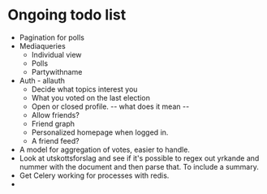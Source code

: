 # Ongoing todo list

* Pagination for polls
* Mediaqueries
    - Individual view
    - Polls
    - Partywithname
* Auth - allauth
    - Decide what topics interest you
    - What you voted on the last election
    - Open or closed profile. -- what does it mean -- 
    - Allow friends?
    - Friend graph
    - Personalized homepage when logged in. 
    - A friend feed?
* A model for aggregation of votes, easier to handle.
* Look at utskottsforslag and see if it's possible to regex out yrkande and nummer with the document and then parse that. To include a summary. 
* Get Celery working for processes with redis. 
* 
